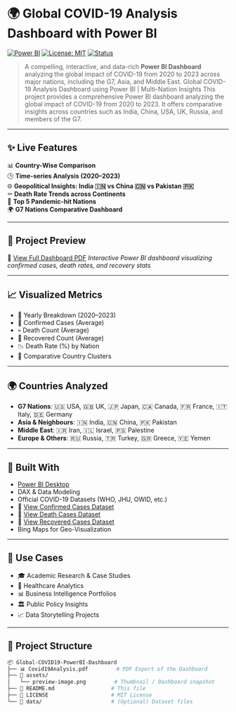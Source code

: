 # 🌍 Global COVID-19 Analysis Dashboard with Power BI

[![Power BI](https://img.shields.io/badge/Tool-Power%20BI-yellow?style=for-the-badge&logo=powerbi)](https://powerbi.microsoft.com/)
[![License: MIT](https://img.shields.io/badge/License-MIT-blue.svg?style=for-the-badge)](LICENSE)
[![Status](https://img.shields.io/badge/Status-Completed-brightgreen?style=for-the-badge)](#)

> A compelling, interactive, and data-rich **Power BI Dashboard** analyzing the global impact of COVID-19 from 2020 to 2023 across major nations, including the G7, Asia, and Middle East. Global COVID-19 Analysis Dashboard using Power BI | Multi-Nation Insights  This project provides a comprehensive Power BI dashboard analyzing the global impact of COVID-19 from 2020 to 2023. It offers comparative insights across countries such as India, China, USA, UK, Russia, and members of the G7.

---

## ✨ Live Features

📊 **Country-Wise Comparison**  
🕒 **Time-series Analysis (2020–2023)**  
🌐 **Geopolitical Insights: India 🇮🇳 vs China 🇨🇳 vs Pakistan 🇵🇰**  
⚰️ **Death Rate Trends across Continents**  
📌 **Top 5 Pandemic-hit Nations**  
🌍 **G7 Nations Comparative Dashboard**

---

## 📌 Project Preview

📄 [View Full Dashboard PDF](./Covid19Analysis.pdf)
*Interactive Power BI dashboard visualizing confirmed cases, death rates, and recovery stats*

---

## 📈 Visualized Metrics

- 📅 Yearly Breakdown (2020–2023)
- 🦠 Confirmed Cases (Average)
- 💀 Death Count (Average)
- 💚 Recovered Count (Average)
- 📉 Death Rate (%) by Nation
- 📍 Comparative Country Clusters

---

## 🌍 Countries Analyzed

- **G7 Nations**: 🇺🇸 USA, 🇬🇧 UK, 🇯🇵 Japan, 🇨🇦 Canada, 🇫🇷 France, 🇮🇹 Italy, 🇩🇪 Germany  
- **Asia & Neighbours**: 🇮🇳 India, 🇨🇳 China, 🇵🇰 Pakistan  
- **Middle East**: 🇮🇷 Iran, 🇮🇱 Israel, 🇵🇸 Palestine  
- **Europe & Others**: 🇷🇺 Russia, 🇹🇷 Turkey, 🇬🇷 Greece, 🇾🇪 Yemen

---

## 🧰 Built With

- [Power BI Desktop](https://powerbi.microsoft.com/)
- DAX & Data Modeling
- Official COVID-19 Datasets (WHO, JHU, OWID, etc.)
- 📄 [View Confirmed Cases Dataset](./time_series_covid19_confirmed_global.csv)
- 📄 [View Death Cases Dataset](./time_series_covid19_deaths_global.csv)
- 📄 [View Recovered Cases Dataset](./time_series_covid19_recovered_global.csv)
- Bing Maps for Geo-Visualization

---

## 🎯 Use Cases

- 🎓 Academic Research & Case Studies  
- 🧠 Healthcare Analytics  
- 📊 Business Intelligence Portfolios  
- 🏛️ Public Policy Insights  
- 📈 Data Storytelling Projects

---

## 📁 Project Structure

```bash
📦 Global-COVID19-PowerBI-Dashboard
├── 📊 Covid19Analysis.pdf         # PDF Export of the Dashboard
├── 📁 assets/
│   └── preview-image.png         # Thumbnail / Dashboard snapshot
├── 📝 README.md                  # This file
├── 📜 LICENSE                    # MIT License
└── 📁 data/                      # (Optional) Dataset files

